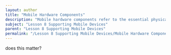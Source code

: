 ```yaml
---
layout: author
title: "Mobile Hardware Components"
description: "Mobile hardware components refer to the essential physical parts that make up mobile devices such as smartphones and tablets. This includes components like the processor, RAM, storage, battery, display, cameras, and communication interfaces. Understanding these components helps in troubleshooting device issues, performing upgrades, and ensuring compatibility with various applications and networks. Knowledge of mobile hardware is crucial for technicians supporting mobile devices, as it enables them to identify problems, recommend repairs, and optimize device performance."
subject: "Lesson 8 Supporting Mobile Devices"
parent: "Lesson 8 Supporting Mobile Devices"
permalink: "/Lesson 8 Supporting Mobile Devices/Mobile Hardware Components/"
---
```


does this matter?

